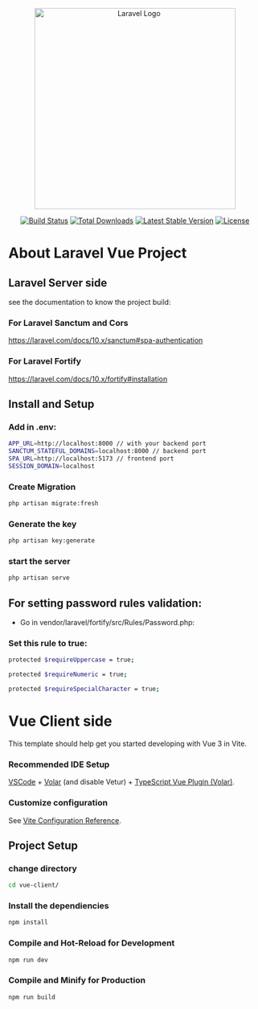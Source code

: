<p align="center"><a href="https://laravel.com" target="_blank"><img src="https://raw.githubusercontent.com/laravel/art/master/logo-lockup/5%20SVG/2%20CMYK/1%20Full%20Color/laravel-logolockup-cmyk-red.svg" width="400" alt="Laravel Logo"></a></p>

<p align="center">
<a href="https://github.com/laravel/framework/actions"><img src="https://github.com/laravel/framework/workflows/tests/badge.svg" alt="Build Status"></a>
<a href="https://packagist.org/packages/laravel/framework"><img src="https://img.shields.io/packagist/dt/laravel/framework" alt="Total Downloads"></a>
<a href="https://packagist.org/packages/laravel/framework"><img src="https://img.shields.io/packagist/v/laravel/framework" alt="Latest Stable Version"></a>
<a href="https://packagist.org/packages/laravel/framework"><img src="https://img.shields.io/packagist/l/laravel/framework" alt="License"></a>
</p>

# About Laravel Vue Project

## Laravel Server side

see the documentation to know the project build:

### For Laravel Sanctum and Cors

https://laravel.com/docs/10.x/sanctum#spa-authentication

### For Laravel Fortify

https://laravel.com/docs/10.x/fortify#installation

## Install and Setup 

### Add in .env:

```sh
APP_URL=http://localhost:8000 // with your backend port
SANCTUM_STATEFUL_DOMAINS=localhost:8000 // backend port
SPA_URL=http://localhost:5173 // frontend port
SESSION_DOMAIN=localhost
```

### Create Migration

```sh
php artisan migrate:fresh
```

### Generate the key

```sh
php artisan key:generate
```

### start the server

```sh
php artisan serve
```

## For setting password rules validation:

* Go in vendor/laravel/fortify/src/Rules/Password.php:

### Set this rule to true:
```sh
protected $requireUppercase = true;

protected $requireNumeric = true;

protected $requireSpecialCharacter = true;
```

# Vue Client side


This template should help get you started developing with Vue 3 in Vite.

### Recommended IDE Setup

[VSCode](https://code.visualstudio.com/) + [Volar](https://marketplace.visualstudio.com/items?itemName=Vue.volar) (and disable Vetur) + [TypeScript Vue Plugin (Volar)](https://marketplace.visualstudio.com/items?itemName=Vue.vscode-typescript-vue-plugin).

### Customize configuration

See [Vite Configuration Reference](https://vitejs.dev/config/).

## Project Setup

### change directory

```sh
cd vue-client/
```

### Install the dependiencies

```sh
npm install
```

### Compile and Hot-Reload for Development

```sh
npm run dev
```

### Compile and Minify for Production

```sh
npm run build
```
